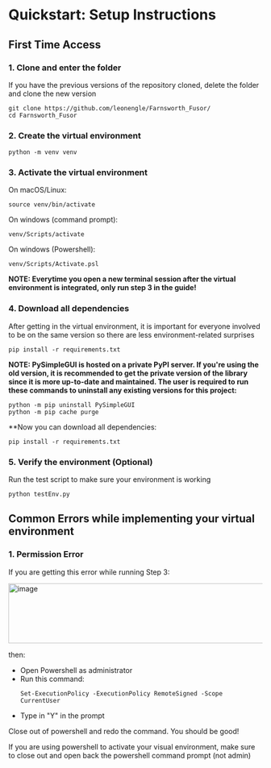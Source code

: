 # Quickstart: **Setup Instructions**

## First Time Access

### 1. Clone and enter the folder
If you have the previous versions of the repository cloned, delete the folder and clone the new version
```
git clone https://github.com/leonengle/Farnsworth_Fusor/
cd Farnsworth_Fusor
```
### 2. Create the virtual environment
```
python -m venv venv
```
### 3. Activate the virtual environment

On macOS/Linux:
```
source venv/bin/activate
```
On windows (command prompt):
```
venv/Scripts/activate
```
On windows (Powershell):
```
venv/Scripts/Activate.psl
```
**NOTE: Everytime you open a new terminal session after the virtual environment is integrated, only run step 3 in the guide!**

### 4. Download all dependencies

After getting in the virtual environment, it is important for everyone involved to be on the same version so there are less environment-related surprises 
```
pip install -r requirements.txt
```
**NOTE: PySimpleGUI is hosted on a private PyPI server. If you're using the old version, it is recommended to get the private version of the library since it is more up-to-date and maintained. The user is required to run these commands to uninstall any existing versions for this project:**
```
python -m pip uninstall PySimpleGUI
python -m pip cache purge
```
**Now you can download all dependencies: 
```
pip install -r requirements.txt
```

### 5. Verify the environment (Optional)

Run the test script to make sure your environment is working
```
python testEnv.py
```

## Common Errors while implementing your virtual environment
### 1. Permission Error
If you are getting this error while running Step 3:

<img width="674" height="119" alt="image" src="https://github.com/user-attachments/assets/1cd02b3c-e6d6-4a73-b65d-c0ed6d0ee4c6" />

then:
  - Open Powershell as administrator
  - Run this command:
      ```
      Set-ExecutionPolicy -ExecutionPolicy RemoteSigned -Scope CurrentUser
      ```
  - Type in "Y" in the prompt

Close out of powershell and redo the command. You should be good!

If you are using powershell to activate your visual environment, make sure to close out and open back the powershell command prompt (not admin)



